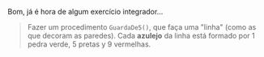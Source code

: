 Bom, já é hora de algum exercício integrador...

> Fazer um procedimento `GuardaDe5()`, que faça uma "linha" (como as que decoram as paredes). Cada **azulejo** da linha está formado por 1 pedra verde, 5 pretas y 9 vermelhas.